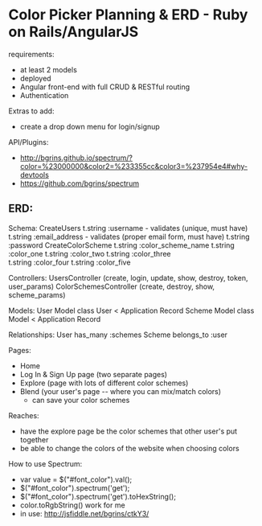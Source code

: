 # Color Picker Planning & ERD - Ruby on Rails/AngularJS

requirements:
- at least 2 models
- deployed
- Angular front-end with full CRUD & RESTful routing
- Authentication

Extras to add:
- create a drop down menu for login/signup

API/Plugins:
- http://bgrins.github.io/spectrum/?color=%23000000&color2=%233355cc&color3=%237954e4#why-devtools
- https://github.com/bgrins/spectrum

## ERD:
  Schema:
    CreateUsers
      t.string :username - validates (unique, must have)
      t.string :email_address - validates (proper email form, must have)
      t.string :password
    CreateColorScheme
      t.string :color_scheme_name
      t.string :color_one
      t.string :color_two
      t.string :color_three    
      t.string :color_four
      t.string :color_five

  Controllers:
    UsersController (create, login, update, show, destroy, token, user_params)
    ColorSchemesController (create, destroy, show, scheme_params)

  Models:
    User Model
      class User < Application Record
    Scheme Model
      class Model < Application Record

  Relationships:
    User has_many :schemes
    Scheme belongs_to :user

Pages:
- Home
- Log In & Sign Up page (two separate pages)
- Explore (page with lots of different color schemes)
- Blend (your user's page -- where you can mix/match colors)
  - can save your color schemes

Reaches:
- have the explore page be the color schemes that other user's put together
- be able to change the colors of the website when choosing colors

How to use Spectrum:
- var value = $("#font_color").val();
- $("#font_color").spectrum('get');
- $("#font_color").spectrum('get').toHexString();
- color.toRgbString() work for me
- in use: http://jsfiddle.net/bgrins/ctkY3/
